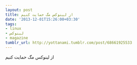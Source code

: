 ```yaml
---
layout: post
title: از لینوکس مگ حمایت کنیم
date: '2013-12-01T15:26:00+03:30'
tags:
- linux
- لینوکس
- magazine
tumblr_url: http://yottanami.tumblr.com/post/68661925533
---
```

از لینوکس مگ حمایت کنیم
